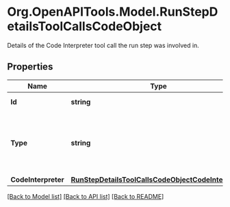 # Org.OpenAPITools.Model.RunStepDetailsToolCallsCodeObject
Details of the Code Interpreter tool call the run step was involved in.

## Properties

Name | Type | Description | Notes
------------ | ------------- | ------------- | -------------
**Id** | **string** | The ID of the tool call. | 
**Type** | **string** | The type of tool call. This is always going to be &#x60;code_interpreter&#x60; for this type of tool call. | 
**CodeInterpreter** | [**RunStepDetailsToolCallsCodeObjectCodeInterpreter**](RunStepDetailsToolCallsCodeObjectCodeInterpreter.md) |  | 

[[Back to Model list]](../README.md#documentation-for-models) [[Back to API list]](../README.md#documentation-for-api-endpoints) [[Back to README]](../README.md)

